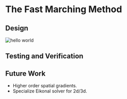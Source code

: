 # The Fast Marching Method


## Design
![hello world](https://github.com/thinks/fast-marching-method/blob/master/test/img/unsigned_grad_mag_float.png?raw=true "grad mag")


## Testing and Verification


## Future Work
* Higher order spatial gradients.
* Specialize Eikonal solver for 2d/3d.
